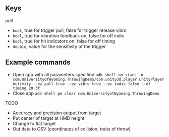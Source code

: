 ## Keys
pull
 - `bool`, true for trigger pull, false for trigger release
vibro
 - `bool`, true for vibration feedback on, false for off
indic
 - `bool`, true for hit indicators on, false for off
timing
 - `double`, value for the sensitivity of the trigger

## Example commands
 - Open app with all parameters specified
`adb shell am start -n com.UniversityofWyoming.ThrowingDemo/com.unity3d.player.UnityPlayerActivity --ez pull true --ez vibro true --ez indic false --ef timing 20.3f`
 - Close app
`adb shell pm clear com.UniversityofWyoming.ThrowingDemo`

TODO
 - Accuracy and precision output from target
 - Put center of target at HMD height
 - Change to flat target
 - Out data to CSV (coordinates of collision, traits of throw)
